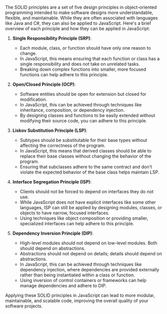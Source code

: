 The SOLID principles are a set of five design principles in object-oriented programming intended to make software designs more understandable, flexible, and maintainable. While they are often associated with languages like Java and C#, they can also be applied to JavaScript. Here's a brief overview of each principle and how they can be applied in JavaScript:

1. **Single Responsibility Principle (SRP)**:
   - Each module, class, or function should have only one reason to change.
   - In JavaScript, this means ensuring that each function or class has a single responsibility and does not take on unrelated tasks.
   - Breaking down complex functions into smaller, more focused functions can help adhere to this principle.

2. **Open/Closed Principle (OCP)**:
   - Software entities should be open for extension but closed for modification.
   - In JavaScript, this can be achieved through techniques like inheritance, composition, or dependency injection.
   - By designing classes and functions to be easily extended without modifying their source code, you can adhere to this principle.

3. **Liskov Substitution Principle (LSP)**:
   - Subtypes should be substitutable for their base types without affecting the correctness of the program.
   - In JavaScript, this means that derived classes should be able to replace their base classes without changing the behavior of the program.
   - Ensuring that subclasses adhere to the same contract and don't violate the expected behavior of the base class helps maintain LSP.

4. **Interface Segregation Principle (ISP)**:
   - Clients should not be forced to depend on interfaces they do not use.
   - While JavaScript does not have explicit interfaces like some other languages, ISP can still be applied by designing modules, classes, or objects to have narrow, focused interfaces.
   - Using techniques like object composition or providing smaller, specialized interfaces can help adhere to this principle.

5. **Dependency Inversion Principle (DIP)**:
   - High-level modules should not depend on low-level modules. Both should depend on abstractions.
   - Abstractions should not depend on details; details should depend on abstractions.
   - In JavaScript, this can be achieved through techniques like dependency injection, where dependencies are provided externally rather than being instantiated within a class or function.
   - Using inversion of control containers or frameworks can help manage dependencies and adhere to DIP.

Applying these SOLID principles in JavaScript can lead to more modular, maintainable, and scalable code, improving the overall quality of your software projects.